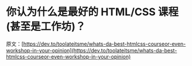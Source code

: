 # 你认为什么是最好的 HTML/CSS 课程(甚至是工作坊)？

原文：[https://dev.to/toolateitsme/whats-da-best-htmlcss-courseor-even-workshop-in-your-opinion](https://dev.to/toolateitsme/whats-da-best-htmlcss-courseor-even-workshop-in-your-opinion)